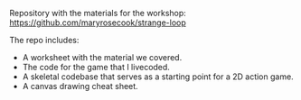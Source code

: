 Repository with the materials for the workshop: https://github.com/maryrosecook/strange-loop

The repo includes:

* A worksheet with the material we covered.
* The code for the game that I livecoded.
* A skeletal codebase that serves as a starting point for a 2D action game.
* A canvas drawing cheat sheet.
